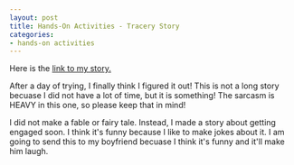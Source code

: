 ```yaml
---
layout: post
title: Hands-On Activities - Tracery Story
categories:
- hands-on activities
---
```


Here is the [link to my story.](https://brookejohnson450.github.io/tracery-example.html)

After a day of trying, I finally think I figured it out! This is not a long story becuase I did not have a lot of time, but it is something! The sarcasm is HEAVY in this one, so please keep that in mind!

I did not make a fable or fairy tale. Instead, I made a story about getting engaged soon. I think it's funny because I like to make jokes about it. I am going to send this to my boyfriend becuase I think it's funny and it'll make him laugh.
